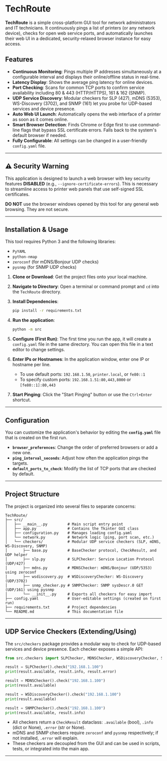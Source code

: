 # TechRoute

**TechRoute** is a simple cross-platform GUI tool for network administrators and IT technicians. It continuously pings a list of printers (or any network device), checks for open web service ports, and automatically launches their web UI in a dedicated, security-relaxed browser instance for easy access.

## Features

* **Continuous Monitoring**: Pings multiple IP addresses simultaneously at a configurable interval and displays their online/offline status in real-time.
* **Latency Display**: Shows the average ping latency for online devices.
* **Port Checking**: Scans for common TCP ports to confirm service availability including 80 & 443 (HTTP/HTTPS), 161 & 162 (SNMP).
* **UDP Service Discovery**: Modular checkers for SLP (427), mDNS (5353), WS-Discovery (3702), and SNMP (161) let you probe for UDP-based services and device presence.
* **Auto Web UI Launch**: Automatically opens the web interface of a printer as soon as it comes online.
* **Smart Browser Detection**: Finds Chrome or Edge first to use command-line flags that bypass SSL certificate errors. Falls back to the system's default browser if needed.
* **Fully Configurable**: All settings can be changed in a user-friendly `config.yaml` file.

---

## ⚠️ Security Warning

This application is designed to launch a web browser with key security features **DISABLED** (e.g., `--ignore-certificate-errors`). This is necessary to streamline access to printer web panels that use self-signed SSL certificates.

**DO NOT** use the browser windows opened by this tool for any general web browsing. They are not secure.

---

## Installation & Usage


This tool requires Python 3 and the following libraries:

- `PyYAML`
- `python-nmap`
- `zeroconf` (for mDNS/Bonjour UDP checks)
- `pysnmp` (for SNMP UDP checks)

1. **Clone or Download**: Get the project files onto your local machine.
2. **Navigate to Directory**: Open a terminal or command prompt and `cd` into the `TechRoute` directory.
3. **Install Dependencies**:


    ```bash
    pip install -r requirements.txt
    ```

4. **Run the application**:

    ```bash
    python -m src
    ```

5. **Configure (First Run)**: The first time you run the app, it will create a `config.yaml` file in the same directory. You can open this file in a text editor to change settings.
6. **Enter IPs or Hostnames**: In the application window, enter one IP or hostname per line.
    * To use default ports: `192.168.1.50`, `printer.local`, or `fe80::1`
    * To specify custom ports: `192.168.1.51:80,443,8000` or `[fe80::1]:80,443`
7. **Start Pinging**: Click the "Start Pinging" button or use the `Ctrl+Enter` shortcut.

---

## Configuration

You can customize the application's behavior by editing the **`config.yaml`** file that is created on the first run.

* **`browser_preferences`**: Change the order of preferred browsers or add a new one.
* **`ping_interval_seconds`**: Adjust how often the application pings the targets.
* **`default_ports_to_check`**: Modify the list of TCP ports that are checked by default.

---

## Project Structure

The project is organized into several files to separate concerns:

```plaintext
TechRoute/
├── src/
│   ├── __main__.py         # Main script entry point
│   ├── app.py              # Contains the Tkinter GUI class
│   ├── configuration.py    # Manages loading config.yaml
│   └── network.py          # Network logic (ping, port scan, etc.)
│   └── checkers/           # Modular UDP service checkers (SLP, mDNS, WS-Discovery, SNMP)
│       ├── base.py         # BaseChecker protocol, CheckResult, and UDP helper
│       ├── slp.py          # SLPChecker: Service Location Protocol (UDP/427)
│       ├── mdns.py         # MDNSChecker: mDNS/Bonjour (UDP/5353) using zeroconf
│       ├── wsdiscovery.py  # WSDiscoveryChecker: WS-Discovery (UDP/3702)
│       ├── snmp_checker.py # SNMPChecker: SNMP sysDescr.0 GET (UDP/161) using pysnmp
│       └── __init__.py     # Exports all checkers for easy import
├── config.yaml             # User-editable settings (created on first run)
├── requirements.txt        # Project dependencies
└── README.md               # This documentation file
```

---

## UDP Service Checkers (Extending/Using)

The `src/checkers` package provides a modular way to check for UDP-based services and device presence. Each checker exposes a simple API:

```python
from src.checkers import SLPChecker, MDNSChecker, WSDiscoveryChecker, SNMPChecker

result = SLPChecker().check("192.168.1.100")
print(result.available, result.info, result.error)

result = MDNSChecker().check("192.168.1.100")
print(result.available)

result = WSDiscoveryChecker().check("192.168.1.100")
print(result.available)

result = SNMPChecker().check("192.168.1.100")
print(result.available, result.info)
```

- All checkers return a `CheckResult` dataclass: `.available` (bool), `.info` (dict or None), `.error` (str or None).
- mDNS and SNMP checkers require `zeroconf` and `pysnmp` respectively; if not installed, `.error` will explain.
- These checkers are decoupled from the GUI and can be used in scripts, tests, or integrated into the main app.

---

